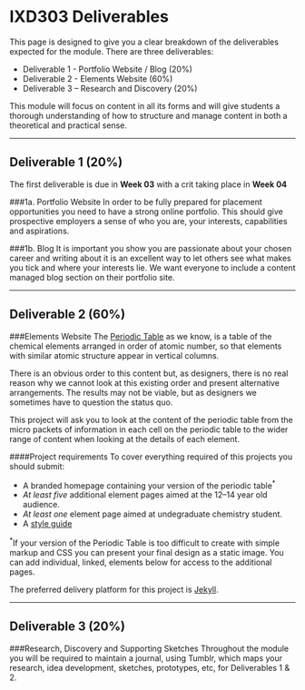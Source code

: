 IXD303 Deliverables
===================

This page is designed to give you a clear breakdown of the deliverables expected for the module. There are three deliverables:

+ Deliverable 1 - Portfolio Website / Blog (20%)
+ Deliverable 2 - Elements Website (60%)
+ Deliverable 3 – Research and Discovery (20%)

This module will focus on content in all its forms and will give students a thorough understanding of how to structure and manage content in both a theoretical and practical sense.

---

Deliverable 1 (20%)
-------------------
The first deliverable is due in **Week 03** with a crit taking place in **Week 04**

###1a. Portfolio Website
In order to be fully prepared for placement opportunities you need to have a strong online portfolio. This should give prospective employers a sense of who you are, your interests, capabilities and aspirations. 

###1b. Blog
It is important you show you are passionate about your chosen career and writing about it is an excellent way to let others see what makes you tick and where your interests lie. We want everyone to include a content managed blog section on their portfolio site.

---

Deliverable 2 (60%)
------------------

###Elements Website
The [Periodic Table](http://www.rsc.org/periodic-table) as we know, is a table of the chemical elements arranged in order of atomic number, so that elements with similar atomic structure appear in vertical columns.

There is an obvious order to this content but, as designers, there is no real reason why we cannot look at this existing order and present alternative arrangements. The results may not be viable, but as designers we sometimes have to question the status quo.

This project will ask you to look at the content of the periodic table from the micro packets of information in each cell on the periodic table to the wider range of content when looking at the details of each element. 

####Project requirements
To cover everything required of this projects you should submit:
- A branded homepage containing your version of the periodic table<sup>*</sup>
- *At least five* additional element pages aimed at the 12–14 year old audience.
- *At least one* element page aimed at undegraduate chemistry student.
- A [style guide](http://styleguides.io)

<sup>*</sup>If your version of the Periodic Table is too difficult to create with simple markup and CSS you can present your final design as a static image. You can add individual, linked, elements below for access to the additional pages.

The preferred delivery platform for this project is [Jekyll](http://jekyllrb.com/docs/home/).

---

Deliverable 3 (20%)
-------------------

###Research, Discovery and Supporting Sketches
Throughout the module you will be required to maintain a journal, using Tumblr, which maps your research, idea development, sketches, prototypes, etc, for Deliverables 1 & 2.

